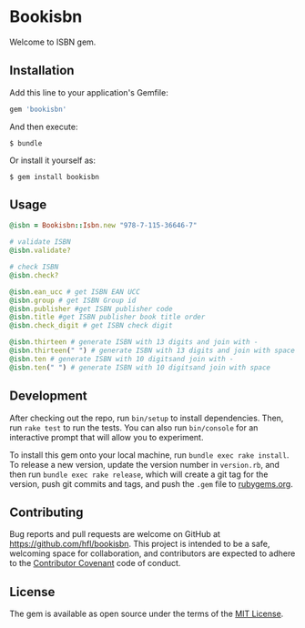 # Bookisbn

Welcome to ISBN gem.

## Installation

Add this line to your application's Gemfile:

```ruby
gem 'bookisbn'
```

And then execute:

    $ bundle

Or install it yourself as:

    $ gem install bookisbn

## Usage

```ruby
@isbn = Bookisbn::Isbn.new "978-7-115-36646-7"

# validate ISBN
@isbn.validate?

# check ISBN
@isbn.check?

@isbn.ean_ucc # get ISBN EAN UCC
@isbn.group # get ISBN Group id
@isbn.publisher #get ISBN publisher code
@isbn.title #get ISBN publisher book title order
@isbn.check_digit # get ISBN check digit

@isbn.thirteen # generate ISBN with 13 digits and join with -
@isbn.thirteen(" ") # generate ISBN with 13 digits and join with space
@isbn.ten # generate ISBN with 10 digitsand join with -
@isbn.ten(" ") # generate ISBN with 10 digitsand join with space
```

## Development

After checking out the repo, run `bin/setup` to install dependencies. Then, run `rake test` to run the tests. You can also run `bin/console` for an interactive prompt that will allow you to experiment.

To install this gem onto your local machine, run `bundle exec rake install`. To release a new version, update the version number in `version.rb`, and then run `bundle exec rake release`, which will create a git tag for the version, push git commits and tags, and push the `.gem` file to [rubygems.org](https://rubygems.org).

## Contributing

Bug reports and pull requests are welcome on GitHub at https://github.com/hfl/bookisbn. This project is intended to be a safe, welcoming space for collaboration, and contributors are expected to adhere to the [Contributor Covenant](http://contributor-covenant.org) code of conduct.

## License

The gem is available as open source under the terms of the [MIT License](https://opensource.org/licenses/MIT).

